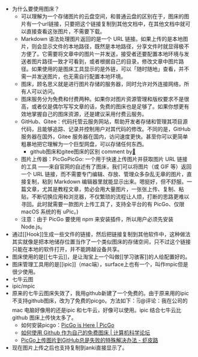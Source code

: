 - 为什么要使用图床？
    - 可以理解为一个存储图片的云盘空间，和普通云盘的区别在于，图床的图片有一个url链接，只要把这个链接复制到其他文档中，在其他文档中就可以直接查看这张图片，不需要下载。
    - Markdown 语法处理图片返回的是一个 URL 链接。如果上传的是本地图片，则会显示文件的本地路径，既然是本地路径，分享文件时就显得极不方便了。它需要将文章中的图片一并发送，接受者还要配置本地环境与发送者图片路径一致才可看到，或者根据自己的目录，修改文章中图片路径。如果使用的是图床工具显示的是外链，可以「随时随地」查看，并不需一并发送图片，也无需自行配置本地环境。
    - 图床，顾名思义就是进行图片存储的服务器，同时允许对外连接网络，所有人可以访问。
    - 图床服务分为免费和付费两种。如果你对图片资源管理和版权要求不是很高，或者仅是偶尔写写文章的话，免费的图床也是足够了。如果你想更有效地掌握自己的图床资源，还是建议采用付费云服务。
    - GitHub、Gitee：代码托管云服务网站，帮助开发者存储和管理其项目源代码，且能够追踪、记录并控制用户对其代码的修改。不同的是，GitHub 服务器在国外，Gitee 服务器在国内，访问速度更快。甚至你可以更简单粗暴地把它理解为一个巨型网盘，可以存储任何东西。
        - github图床和gitee图床的区别 comment by[🔗](https://www.diigo.com/profile/wangxiaohui19880214)
    - 图片上传器：PicGoPicGo: 一个用于快速上传图片并获取图片 URL 链接的工具 ——来自官网的自述有了图床，我们可以将图片（或 GIF 等）返回一个 URL 链接，而不需要专门编辑、存放、管理众多杂乱无章的图片，直接复制，粘到 Markdown 编辑器里就能显示出来。嗯挺好，但不舒服。一篇文章，尤其是教程文章，势必会用大量图片，一张张上传、复制、粘贴，不断切换应用和浏览器，不仅繁琐的流程让人烦，打断的思路更难以寻回。此时就需要一款图片上传工具了，支持全平台的有 PicGo、仅限 macOS 系统的有 uPic。)
    - 注意：由于 PicGo 要使用 npm 来安装插件，所以用户必须先安装 Node.js。
- 通过[[Hook]]生成一些文件的链接，然后把链接复制到其他软件中，这种做法其实就像是把本地储存位置当作了一个类似图床的存储空间，只不过这个链接只能在本地的软件打开，并不能跨越设备共享。
- 图床使用的是[[七牛云]]，是让淘宝上一个叫做[[学习骇客]]的人给配置好的。
- 图床管理工具用的是[[ipic]]（mac端），surface上也有一个，叫作mpic但是很少使用。
- 七牛云图
- ipic/mpic
- 原来的七牛云图床失效了，我用github新建了一个免费的。由于原来用的ipic不支持github图床，改为了免费的picgo。方法如下：🗒@评论：我在公司的 mac 电脑好像用的还是ipic 和七牛云，好像可以使用。ipic 结合七牛云比 github 图床上传快太多了。
    - 如何安装picgo：[PicGo is Here | PicGo](https://picgo.github.io/PicGo-Doc/en/guide/#picgo-is-here)
    - [如何使用 Github 作为自己的免费图床 | 计算机科学论坛](https://learnku.com/articles/48574)
    - [PicGo上传图片到GitHub总是失败的特殊解决办法 - 虾皮路](https://www.xiapilu.com/web/web-tutorial/picgo-github-fail.html#ftoc-heading-1)
- 现在图片上传之后也支持复制到anki直接显示了。
